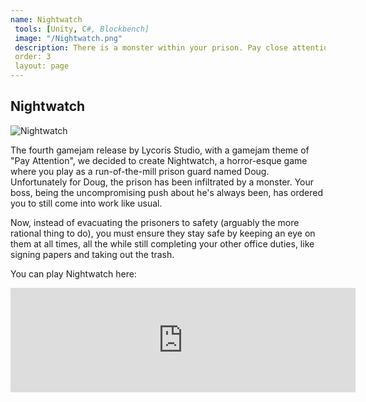 ```yaml
---
name: Nightwatch
 tools: [Unity, C#, Blockbench]
 image: "/Nightwatch.png"
 description: There is a monster within your prison. Pay close attention to your CCTV while balancing your normal duties.
 order: 3
 layout: page
---
```

## Nightwatch

![Nightwatch](/Nightwatch.png "Nightwatch")

The fourth gamejam release by Lycoris Studio, with a gamejam theme of "Pay Attention", we decided to create Nightwatch, a horror-esque game where you play as a run-of-the-mill prison guard named Doug. Unfortunately for Doug, the prison has been infiltrated by a monster. Your boss, being the uncompromising push about he's always been, has ordered you to still come into work like usual. 

Now, instead of evacuating the prisoners to safety (arguably the more rational thing to do), you must ensure they stay safe by keeping an eye on them at all times, all the while still completing your other office duties, like signing papers and taking out the trash.

You can play Nightwatch here:

<iframe frameborder="0" src="https://itch.io/embed/3971299?bg_color=161616&amp;fg_color=ffffff&amp;link_color=fa5c5c&amp;border_color=444761" width="552" height="167"><a href="https://shrug582.itch.io/nightwatcher">Nightwatch by Lycoris Studio</a></iframe>